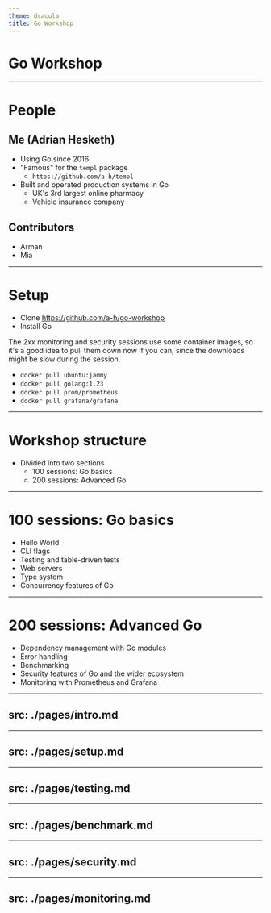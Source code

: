 ```yaml
---
theme: dracula
title: Go Workshop
---
```


# Go Workshop

---

# People

## Me (Adrian Hesketh)

- Using Go since 2016
- "Famous" for the `templ` package
  - `https://github.com/a-h/templ`
- Built and operated production systems in Go
  - UK's 3rd largest online pharmacy
  - Vehicle insurance company

## Contributors

- Arman
- Mia

---

# Setup

- Clone https://github.com/a-h/go-workshop
- Install Go

The 2xx monitoring and security sessions use some container images, so it's a good idea to pull them down now if you can, since the downloads might be slow during the session.

- `docker pull ubuntu:jammy`
- `docker pull golang:1.23`
- `docker pull prom/prometheus`
- `docker pull grafana/grafana`

---

# Workshop structure

- Divided into two sections
  - 100 sessions: Go basics
  - 200 sessions: Advanced Go

---

# 100 sessions: Go basics

- Hello World
- CLI flags
- Testing and table-driven tests
- Web servers
- Type system
- Concurrency features of Go

---

# 200 sessions: Advanced Go

- Dependency management with Go modules
- Error handling
- Benchmarking
- Security features of Go and the wider ecosystem
- Monitoring with Prometheus and Grafana

---
src: ./pages/intro.md
---

---
src: ./pages/setup.md
---

---
src: ./pages/testing.md
---

---
src: ./pages/benchmark.md
---

---
src: ./pages/security.md
---

---
src: ./pages/monitoring.md
---
